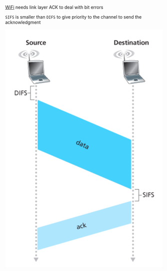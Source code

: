 [WiFi](WiFi.md) needs link layer ACK to deal with bit errors

`SIFS` is smaller than `DIFS` to give priority to the channel to send the acknowledgment

![](wifi-link-layer-ack.png)
